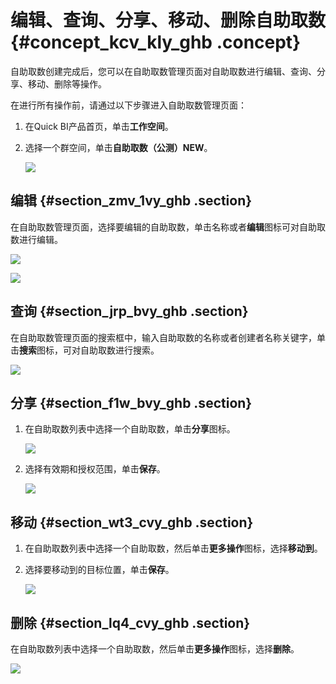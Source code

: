 # 编辑、查询、分享、移动、删除自助取数 {#concept_kcv_kly_ghb .concept}

自助取数创建完成后，您可以在自助取数管理页面对自助取数进行编辑、查询、分享、移动、删除等操作。

在进行所有操作前，请通过以下步骤进入自助取数管理页面：

1.  在Quick BI产品首页，单击**工作空间**。
2.  选择一个群空间，单击**自助取数（公测）NEW**。

    ![](http://static-aliyun-doc.oss-cn-hangzhou.aliyuncs.com/assets/img/150932/155477802542091_zh-CN.png)


## 编辑 {#section_zmv_1vy_ghb .section}

在自助取数管理页面，选择要编辑的自助取数，单击名称或者**编辑**图标可对自助取数进行编辑。

![](http://static-aliyun-doc.oss-cn-hangzhou.aliyuncs.com/assets/img/150932/155477802542092_zh-CN.png)

![](http://static-aliyun-doc.oss-cn-hangzhou.aliyuncs.com/assets/img/150932/155477802542093_zh-CN.png)

## 查询 {#section_jrp_bvy_ghb .section}

在自助取数管理页面的搜索框中，输入自助取数的名称或者创建者名称关键字，单击**搜索**图标，可对自助取数进行搜索。

![](http://static-aliyun-doc.oss-cn-hangzhou.aliyuncs.com/assets/img/150932/155477802642225_zh-CN.png)

## 分享 {#section_f1w_bvy_ghb .section}

1.  在自助取数列表中选择一个自助取数，单击**分享**图标。

    ![](http://static-aliyun-doc.oss-cn-hangzhou.aliyuncs.com/assets/img/150932/155477802642096_zh-CN.png)

2.  选择有效期和授权范围，单击**保存**。

    ![](http://static-aliyun-doc.oss-cn-hangzhou.aliyuncs.com/assets/img/150932/155477802642097_zh-CN.png)


## 移动 {#section_wt3_cvy_ghb .section}

1.  在自助取数列表中选择一个自助取数，然后单击**更多操作**图标，选择**移动到**。
2.  选择要移动到的目标位置，单击**保存**。

    ![](http://static-aliyun-doc.oss-cn-hangzhou.aliyuncs.com/assets/img/150932/155477802642098_zh-CN.png)


## 删除 {#section_lq4_cvy_ghb .section}

在自助取数列表中选择一个自助取数，然后单击**更多操作**图标，选择**删除**。

![](http://static-aliyun-doc.oss-cn-hangzhou.aliyuncs.com/assets/img/150932/155477802642099_zh-CN.png)

